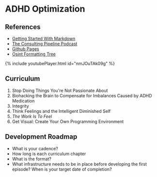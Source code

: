 # ADHD Optimization

## References
- [Getting Started With Markdown](https://docs.github.com/en/get-started/writing-on-github/getting-started-with-writing-and-formatting-on-github/basic-writing-and-formatting-syntax)
- [The Consulting Pipeline Podcast](https://philipmorganconsulting.com/podcast/cpp-116-cheryl-janis-updates-us-on-her-specialization-journey/)
- [Github Pages](https://pages.github.com/)
- [Osint Formatting Tree](https://github.com/lockfale/OSINT-Framework/blob/master/public/arf.json)


{% include youtubePlayer.html id="nmJOuTAk09g" %}

## Curriculum
1. Stop Doing Things You're Not Passionate About
2. Biohacking the Brain to Compensate for Imbalances Caused by ADHD Medication
3. Integrity
4. Think Feelings and the Intelligent Diminished Self
5. _The Work Is To Feel_
6. Get Visual: Create Your Own Programming Environment

## Development Roadmap
- What is your cadence?
- How long is each curriculum chapter
- What is the format?
- What infrastructure needs to be in place before developing the first episode? When is your target date of completion?
